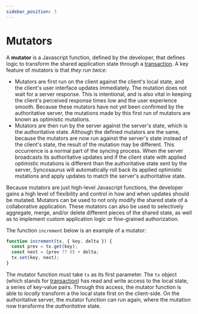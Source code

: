 ```yaml
---
sidebar_position: 3
---
```


# Mutators

A **mutator** is a Javascript function, defined by the developer, that defines logic to transform the shared application state through a [transaction](https://syncosaurus.github.io/docs/core-concepts/transactions). A key feature of mutators is that *they run twice*:

- Mutators are first run on the client against the client's local state, and the client's user interface updates immediately. The mutation does not wait for a server response. This is intentional, and is also vital in keeping the client's perceived response times low and the user experience smooth. Because these mutators have not yet been confirmed by the authoritative server, the mutations made by this first run of mutators are known as optimistic mutations. 
- Mutators are then run by the server against the server's state, which is the authoritative state. Although the defined mutators are the same, because the mutators are now run against the server's state instead of the client's state, the result of the mutation may be different. This occurrence is a normal part of the syncing process. When the server broadcasts its authoritative updates and if the client state with applied optimistic mutations is different than the authoritative state sent by the server, Syncosaurus will automatically roll back its applied optimistic mutations and apply updates to match the server's authoritative state.

Because mutators are just high-level Javascript functions, the developer gains a high level of flexibility and control in how and when updates should be mutated. Mutators can be used to not only modify the shared state of a collaborative application. These mutators can also be used to selectively aggregate, merge, and/or delete different pieces of the shared state, as well as to implement custom application logic or fine-grained authorization.

The function `increment` below is an example of a mutator:

```js title="/src/mutators.js"
function increment(tx, { key, delta }) {
  const prev = tx.get(key);
  const next = (prev ?? 0) + delta;
  tx.set(key, next);
}
```

The mutator function must take `tx` as its first parameter. The `tx` object (which stands for [transaction](https://syncosaurus.github.io/docs/core-concepts/transactions)) has read and write access to the local state, a series of key-value pairs. Through this access, the mutator function is able to *locally* transform a the local state first on the client-side. On the authoritative server, the mutator function can run again, where the mutation now transforms the *authoritative* state.
